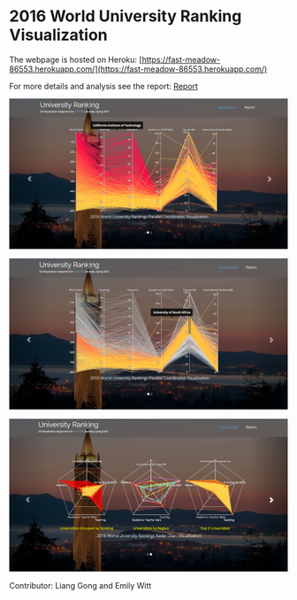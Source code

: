 # 2016 World University Ranking Visualization

The webpage is hosted on Heroku:
[https://fast-meadow-86553.herokuapp.com/](https://fast-meadow-86553.herokuapp.com/)

For more details and analysis see the report: [Report](https://docs.google.com/document/d/1OjSqjR3pGM7g-oqlbqhUMNmp5gLTyRv_PprdEeVsvqE/edit?usp=sharing)

![](https://raw.githubusercontent.com/JacksonGL/info-247-d3/master/screenshots/img1.PNG)

![](https://raw.githubusercontent.com/JacksonGL/info-247-d3/master/screenshots/img2.PNG)

![](https://raw.githubusercontent.com/JacksonGL/info-247-d3/master/screenshots/img3.PNG)

Contributor: Liang Gong and Emily Witt
